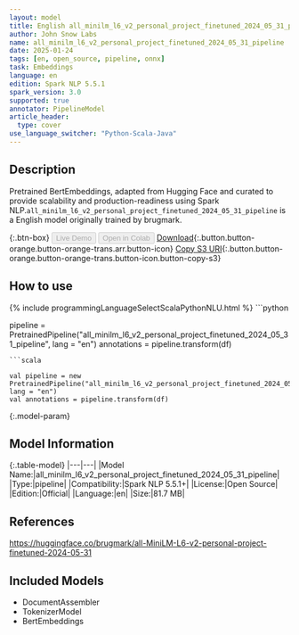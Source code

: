 ```yaml
---
layout: model
title: English all_minilm_l6_v2_personal_project_finetuned_2024_05_31_pipeline pipeline BertEmbeddings from brugmark
author: John Snow Labs
name: all_minilm_l6_v2_personal_project_finetuned_2024_05_31_pipeline
date: 2025-01-24
tags: [en, open_source, pipeline, onnx]
task: Embeddings
language: en
edition: Spark NLP 5.5.1
spark_version: 3.0
supported: true
annotator: PipelineModel
article_header:
  type: cover
use_language_switcher: "Python-Scala-Java"
---
```


## Description

Pretrained BertEmbeddings, adapted from Hugging Face and curated to provide scalability and production-readiness using Spark NLP.`all_minilm_l6_v2_personal_project_finetuned_2024_05_31_pipeline` is a English model originally trained by brugmark.

{:.btn-box}
<button class="button button-orange" disabled>Live Demo</button>
<button class="button button-orange" disabled>Open in Colab</button>
[Download](https://s3.amazonaws.com/auxdata.johnsnowlabs.com/public/models/all_minilm_l6_v2_personal_project_finetuned_2024_05_31_pipeline_en_5.5.1_3.0_1737742666797.zip){:.button.button-orange.button-orange-trans.arr.button-icon}
[Copy S3 URI](s3://auxdata.johnsnowlabs.com/public/models/all_minilm_l6_v2_personal_project_finetuned_2024_05_31_pipeline_en_5.5.1_3.0_1737742666797.zip){:.button.button-orange.button-orange-trans.button-icon.button-copy-s3}

## How to use



<div class="tabs-box" markdown="1">
{% include programmingLanguageSelectScalaPythonNLU.html %}
```python

pipeline = PretrainedPipeline("all_minilm_l6_v2_personal_project_finetuned_2024_05_31_pipeline", lang = "en")
annotations =  pipeline.transform(df)   

```
```scala

val pipeline = new PretrainedPipeline("all_minilm_l6_v2_personal_project_finetuned_2024_05_31_pipeline", lang = "en")
val annotations = pipeline.transform(df)

```
</div>

{:.model-param}
## Model Information

{:.table-model}
|---|---|
|Model Name:|all_minilm_l6_v2_personal_project_finetuned_2024_05_31_pipeline|
|Type:|pipeline|
|Compatibility:|Spark NLP 5.5.1+|
|License:|Open Source|
|Edition:|Official|
|Language:|en|
|Size:|81.7 MB|

## References

https://huggingface.co/brugmark/all-MiniLM-L6-v2-personal-project-finetuned-2024-05-31

## Included Models

- DocumentAssembler
- TokenizerModel
- BertEmbeddings